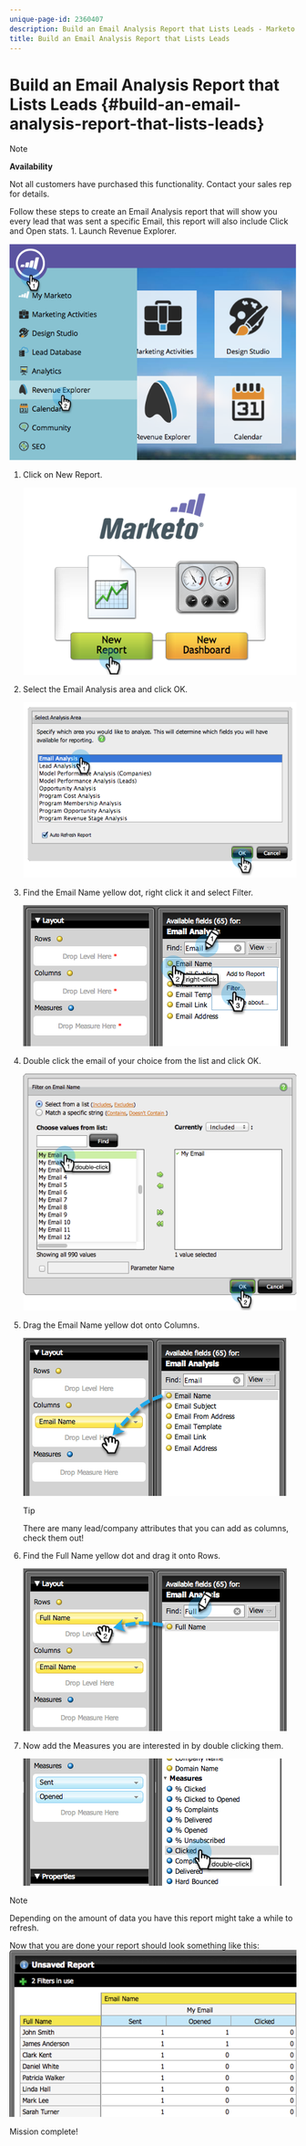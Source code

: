 ```yaml
---
unique-page-id: 2360407
description: Build an Email Analysis Report that Lists Leads - Marketo Docs - Product Documentation
title: Build an Email Analysis Report that Lists Leads
---
```


# Build an Email Analysis Report that Lists Leads {#build-an-email-analysis-report-that-lists-leads}

>[!NOTE]
>
>**Availability**
>
>Not all customers have purchased this functionality. Contact your sales rep for details.

Follow these steps to create an Email Analysis report that will show you every lead that was sent a specific Email, this report will also include Click and Open stats. 1. Launch Revenue Explorer.

![](assets/image2014-9-17-19-3a12-3a54.png)

1. Click on New Report.

   ![](assets/image2014-9-17-19-3a13-3a1.png)

1. Select the Email Analysis area and click OK.

   ![](assets/image2014-9-17-19-3a14-3a0.png)

1. Find the Email Name yellow dot, right click it and select Filter.

   ![](assets/image2014-9-17-19-3a14-3a6.png)

1. Double click the email of your choice from the list and click OK.

   ![](assets/image2014-9-17-19-3a14-3a11.png)

1. Drag the Email Name yellow dot onto Columns.

   ![](assets/image2014-9-17-19-3a15-3a0.png)

   >[!TIP]
   >
   >There are many lead/company attributes that you can add as columns, check them out!

1. Find the Full Name yellow dot and drag it onto Rows. 

   ![](assets/image2014-9-17-19-3a15-3a32.png)

1. Now add the Measures you are interested in by double clicking them.

   ![](assets/image2014-9-17-19-3a15-3a47.png)

>[!NOTE]
>
>Depending on the amount of data you have this report might take a while to refresh.

Now that you are done your report should look something like this:   ![](assets/image2014-9-17-19-3a16-3a39.png)

Mission complete!
